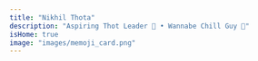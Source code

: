```yaml
---
title: "Nikhil Thota"
description: "Aspiring Thot Leader 🚀 • Wannabe Chill Guy 💭"
isHome: true
image: "images/memoji_card.png"
---
```


